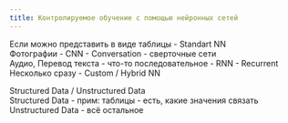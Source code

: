 ```yaml
---
title: Контролируемое обучение с помощью нейронных сетей
---
```

Если можно представить в виде таблицы - Standart NN  
Фотографии - CNN - Conversation - сверточные сети  
Аудио, Перевод текста - что-то последовательное - RNN - Recurrent  
Несколько сразу - Custom / Hybrid NN  



Structured Data / Unstructured Data  
Structured Data - прим: таблицы - есть, какие значения связать  
Unstructured Data - всё остальное  